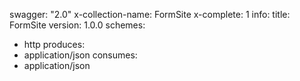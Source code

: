 swagger: "2.0"
x-collection-name: FormSite
x-complete: 1
info:
  title: FormSite
  version: 1.0.0
schemes:
- http
produces:
- application/json
consumes:
- application/json